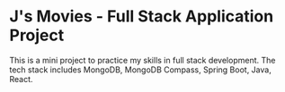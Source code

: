 # J's Movies - Full Stack Application Project 

This is a mini project to practice my skills in full stack development. The tech stack includes MongoDB, MongoDB Compass, Spring Boot, Java, React.